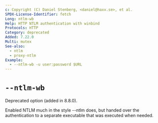 ```yaml
---
c: Copyright (C) Daniel Stenberg, <daniel@haxx.se>, et al.
SPDX-License-Identifier: fetch
Long: ntlm-wb
Help: HTTP NTLM authentication with winbind
Protocols: HTTP
Category: deprecated
Added: 7.22.0
Multi: mutex
See-also:
  - ntlm
  - proxy-ntlm
Example:
  - --ntlm-wb -u user:password $URL
---
```


# `--ntlm-wb`

Deprecated option (added in 8.8.0).

Enabled NTLM much in the style --ntlm does, but handed over the authentication
to a separate executable that was executed when needed.
